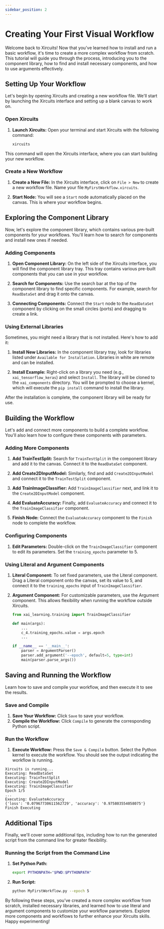 ```yaml
---
sidebar_position: 2
---
```


# Creating Your First Visual Workflow

Welcome back to Xircuits! Now that you've learned how to install and run a basic workflow, it's time to create a more complex workflow from scratch. This tutorial will guide you through the process, introducing you to the component library, how to find and install necessary components, and how to use arguments effectively.

## Setting Up Your Workflow

Let's begin by opening Xircuits and creating a new workflow file. We'll start by launching the Xircuits interface and setting up a blank canvas to work on.

### Open Xircuits

1. **Launch Xircuits:** Open your terminal and start Xircuits with the following command:

    ```bash
    xircuits
    ```

This command will open the Xircuits interface, where you can start building your new workflow.

### Create a New Workflow

1. **Create a New File:** In the Xircuits interface, click on `File > New` to create a new workflow file. Name your file `MyFirstWorkflow.xircuits`.

2. **Start Node:** You will see a `Start` node automatically placed on the canvas. This is where your workflow begins.

## Exploring the Component Library

Now, let's explore the component library, which contains various pre-built components for your workflows. You'll learn how to search for components and install new ones if needed.

### Adding Components

1. **Open Component Library:** On the left side of the Xircuits interface, you will find the component library tray. This tray contains various pre-built components that you can use in your workflow.

2. **Search for Components:** Use the search bar at the top of the component library to find specific components. For example, search for `ReadDataSet` and drag it onto the canvas.

3. **Connecting Components:** Connect the `Start` node to the `ReadDataSet` component by clicking on the small circles (ports) and dragging to create a link.

### Using External Libraries

Sometimes, you might need a library that is not installed. Here's how to add it:

1. **Install New Libraries:** In the component library tray, look for libraries listed under `Available for Installation`. Libraries in white are remote and can be installed.
   
2. **Install Example:** Right-click on a library you need (e.g., `xai_tensorflow_keras`) and select `Install`. The library will be cloned to the `xai_components` directory. You will be prompted to choose a kernel, which will execute the `pip install` command to install the library.

After the installation is complete, the component library will be ready for use.

## Building the Workflow

Let's add and connect more components to build a complete workflow. You'll also learn how to configure these components with parameters.

### Adding More Components

1. **Add TrainTestSplit:** Search for `TrainTestSplit` in the component library and add it to the canvas. Connect it to the `ReadDataSet` component.

2. **Add Create2DInputModel:** Similarly, find and add `Create2DInputModel` and connect it to the `TrainTestSplit` component.

3. **Add TrainImageClassifier:** Add `TrainImageClassifier` next, and link it to the `Create2DInputModel` component.

4. **Add EvaluateAccuracy:** Finally, add `EvaluateAccuracy` and connect it to the `TrainImageClassifier` component.

5. **Finish Node:** Connect the `EvaluateAccuracy` component to the `Finish` node to complete the workflow.

### Configuring Components

1. **Edit Parameters:** Double-click on the `TrainImageClassifier` component to edit its parameters. Set the `training_epochs` parameter to 5.

### Using Literal and Argument Components

1. **Literal Component:** To set fixed parameters, use the Literal component. Drag a Literal component onto the canvas, set its value to 5, and connect it to the `training_epochs` input of `TrainImageClassifier`.

2. **Argument Component:** For customizable parameters, use the Argument component. This allows flexibility when running the workflow outside Xircuits.

    ```python
    from xai_learning.training import TrainImageClassifier

    def main(args):
        ...
        c_4.training_epochs.value = args.epoch
        ...
    
    if __name__ == '__main__':
        parser = ArgumentParser()
        parser.add_argument('--epoch', default=5, type=int)
        main(parser.parse_args())
    ```

## Saving and Running the Workflow

Learn how to save and compile your workflow, and then execute it to see the results.

### Save and Compile

1. **Save Your Workflow:** Click `Save` to save your workflow.
2. **Compile the Workflow:** Click `Compile` to generate the corresponding Python script.

### Run the Workflow

1. **Execute Workflow:** Press the `Save & Compile` button. Select the Python kernel to execute the workflow. You should see the output indicating the workflow is running.

```plaintext
Xircuits is running...
Executing: ReadDataSet
Executing: TrainTestSplit
Executing: Create2DInputModel
Executing: TrainImageClassifier
Epoch 1/5
...
Executing: EvaluateAccuracy
{'loss': '0.07967730611562729', 'accuracy': '0.975803554058075'}
Finish Executing
```

## Additional Tips

Finally, we'll cover some additional tips, including how to run the generated script from the command line for greater flexibility.

### Running the Script from the Command Line

1. **Set Python Path:**

    ```bash
    export PYTHONPATH="$PWD:$PYTHONPATH"
    ```

2. **Run Script:**

    ```bash
    python MyFirstWorkflow.py --epoch 5
    ```

By following these steps, you’ve created a more complex workflow from scratch, installed necessary libraries, and learned how to use literal and argument components to customize your workflow parameters. Explore more components and workflows to further enhance your Xircuits skills. Happy experimenting!
